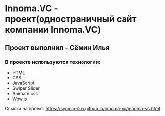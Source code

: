 # Innoma.VC - проект(одностраничный сайт компании Innoma.VC)
## Проект выполнил - Сёмин Илья
### В проекте используются технологии: 
- HTML
- CSS
- JavaScript
- Swiper Slider
- Animate.css
- Wow.js

Ссылка на проект: https://syomin-ilua.github.io/innoma-vc/innoma-vc.html 
